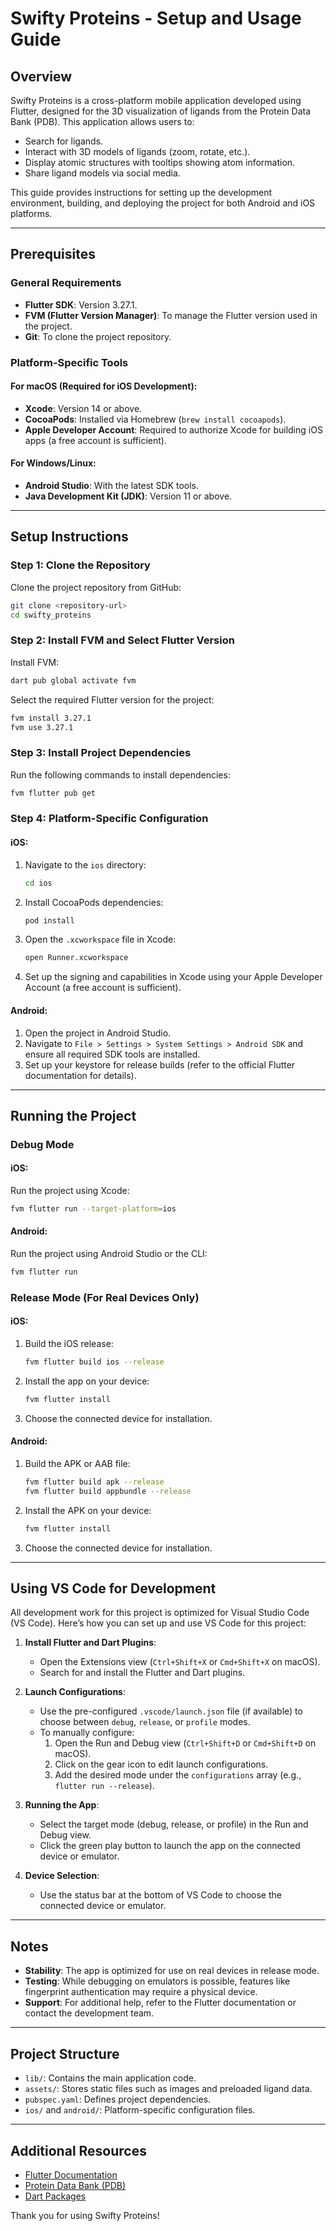 # Swifty Proteins - Setup and Usage Guide

## Overview

Swifty Proteins is a cross-platform mobile application developed using Flutter, designed for the 3D visualization of ligands from the Protein Data Bank (PDB). This application allows users to:

- Search for ligands.
- Interact with 3D models of ligands (zoom, rotate, etc.).
- Display atomic structures with tooltips showing atom information.
- Share ligand models via social media.

This guide provides instructions for setting up the development environment, building, and deploying the project for both Android and iOS platforms.

---

## Prerequisites

### General Requirements

- **Flutter SDK**: Version 3.27.1.
- **FVM (Flutter Version Manager)**: To manage the Flutter version used in the project.
- **Git**: To clone the project repository.

### Platform-Specific Tools

#### For macOS (Required for iOS Development):

- **Xcode**: Version 14 or above.
- **CocoaPods**: Installed via Homebrew (`brew install cocoapods`).
- **Apple Developer Account**: Required to authorize Xcode for building iOS apps (a free account is sufficient).

#### For Windows/Linux:

- **Android Studio**: With the latest SDK tools.
- **Java Development Kit (JDK)**: Version 11 or above.

---

## Setup Instructions

### Step 1: Clone the Repository

Clone the project repository from GitHub:

```bash
git clone <repository-url>
cd swifty_proteins
```

### Step 2: Install FVM and Select Flutter Version

Install FVM:

```bash
dart pub global activate fvm
```

Select the required Flutter version for the project:

```bash
fvm install 3.27.1
fvm use 3.27.1
```

### Step 3: Install Project Dependencies

Run the following commands to install dependencies:

```bash
fvm flutter pub get
```

### Step 4: Platform-Specific Configuration

#### iOS:

1. Navigate to the `ios` directory:
   ```bash
   cd ios
   ```
2. Install CocoaPods dependencies:
   ```bash
   pod install
   ```
3. Open the `.xcworkspace` file in Xcode:
   ```bash
   open Runner.xcworkspace
   ```
4. Set up the signing and capabilities in Xcode using your Apple Developer Account (a free account is sufficient).

#### Android:

1. Open the project in Android Studio.
2. Navigate to `File > Settings > System Settings > Android SDK` and ensure all required SDK tools are installed.
3. Set up your keystore for release builds (refer to the official Flutter documentation for details).

---

## Running the Project

### Debug Mode

#### iOS:

Run the project using Xcode:

```bash
fvm flutter run --target-platform=ios
```

#### Android:

Run the project using Android Studio or the CLI:

```bash
fvm flutter run
```

### Release Mode (For Real Devices Only)

#### iOS:

1. Build the iOS release:
   ```bash
   fvm flutter build ios --release
   ```
2. Install the app on your device:
   ```bash
   fvm flutter install
   ```
3. Choose the connected device for installation.

#### Android:

1. Build the APK or AAB file:
   ```bash
   fvm flutter build apk --release
   fvm flutter build appbundle --release
   ```
2. Install the APK on your device:
   ```bash
   fvm flutter install
   ```
3. Choose the connected device for installation.

---

## Using VS Code for Development

All development work for this project is optimized for Visual Studio Code (VS Code). Here’s how you can set up and use VS Code for this project:

1. **Install Flutter and Dart Plugins**:

   - Open the Extensions view (`Ctrl+Shift+X` or `Cmd+Shift+X` on macOS).
   - Search for and install the Flutter and Dart plugins.

2. **Launch Configurations**:

   - Use the pre-configured `.vscode/launch.json` file (if available) to choose between `debug`, `release`, or `profile` modes.
   - To manually configure:
     1. Open the Run and Debug view (`Ctrl+Shift+D` or `Cmd+Shift+D` on macOS).
     2. Click on the gear icon to edit launch configurations.
     3. Add the desired mode under the `configurations` array (e.g., `flutter run --release`).

3. **Running the App**:

   - Select the target mode (debug, release, or profile) in the Run and Debug view.
   - Click the green play button to launch the app on the connected device or emulator.

4. **Device Selection**:
   - Use the status bar at the bottom of VS Code to choose the connected device or emulator.

---

## Notes

- **Stability**: The app is optimized for use on real devices in release mode.
- **Testing**: While debugging on emulators is possible, features like fingerprint authentication may require a physical device.
- **Support**: For additional help, refer to the Flutter documentation or contact the development team.

---

## Project Structure

- `lib/`: Contains the main application code.
- `assets/`: Stores static files such as images and preloaded ligand data.
- `pubspec.yaml`: Defines project dependencies.
- `ios/` and `android/`: Platform-specific configuration files.

---

## Additional Resources

- [Flutter Documentation](https://flutter.dev/docs)
- [Protein Data Bank (PDB)](https://www.rcsb.org/)
- [Dart Packages](https://pub.dev)

Thank you for using Swifty Proteins!
